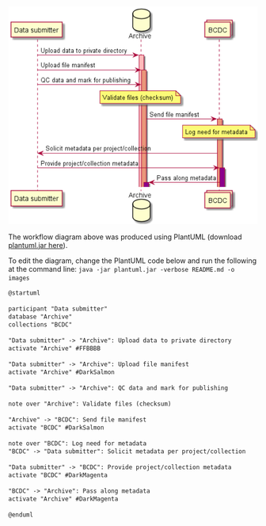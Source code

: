 ![images/README.png](images/README.png)

The workflow diagram above was produced using PlantUML (download [plantuml.jar here](https://plantuml.com/download)).

To edit the diagram, change the PlantUML code below and run the following at the command line: `java -jar plantuml.jar -verbose README.md -o images`

```
@startuml

participant "Data submitter"
database "Archive"
collections "BCDC"

"Data submitter" -> "Archive": Upload data to private directory
activate "Archive" #FFBBBB

"Data submitter" -> "Archive": Upload file manifest
activate "Archive" #DarkSalmon

"Data submitter" -> "Archive": QC data and mark for publishing

note over "Archive": Validate files (checksum)

"Archive" -> "BCDC": Send file manifest
activate "BCDC" #DarkSalmon

note over "BCDC": Log need for metadata
"BCDC" -> "Data submitter": Solicit metadata per project/collection

"Data submitter" -> "BCDC": Provide project/collection metadata
activate "BCDC" #DarkMagenta

"BCDC" -> "Archive": Pass along metadata
activate "Archive" #DarkMagenta

@enduml
```